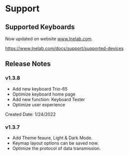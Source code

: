 # Support

## Supported Keyboards

Now updated on website www.lnelab.com.

https://www.lnelab.com/docs/support/supported-devices


## Release Notes
### v1.3.8
* Add new keyboard Trio-65
* Optimize keyboard home page
* Add new function: Keyboard Tester
* Optimize user experience

Created Date: 1/24/2022

### v1.3.7
* Add Theme feaure, Light & Dark Mode.
* Keymap layout options can be saved now.
* Optimize the protocol of data transmission.
